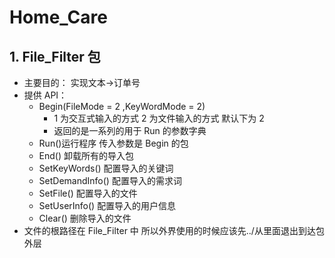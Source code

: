 # Home_Care

## 1. File_Filter 包

- 主要目的： 实现文本->订单号
- 提供 API：
  - Begin(FileMode = 2 ,KeyWordMode = 2)
    - 1 为交互式输入的方式 2 为文件输入的方式 默认下为 2
    - 返回的是一系列的用于 Run 的参数字典
  - Run()运行程序 传入参数是 Begin 的包
  - End() 卸载所有的导入包
  - SetKeyWords() 配置导入的关键词
  - SetDemandInfo() 配置导入的需求词
  - SetFile() 配置导入的文件
  - SetUserInfo() 配置导入的用户信息
  - Clear() 删除导入的文件
- 文件的根路径在 File_Filter 中 所以外界使用的时候应该先../从里面退出到达包外层
